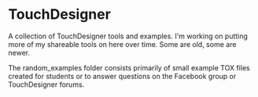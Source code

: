 # TouchDesigner
A collection of TouchDesigner tools and examples. I'm working on putting more of my shareable tools on here over time. Some are old, some are newer.

The random_examples folder consists primarily of small example TOX files created for students or to answer questions on the Facebook group or TouchDesigner forums.